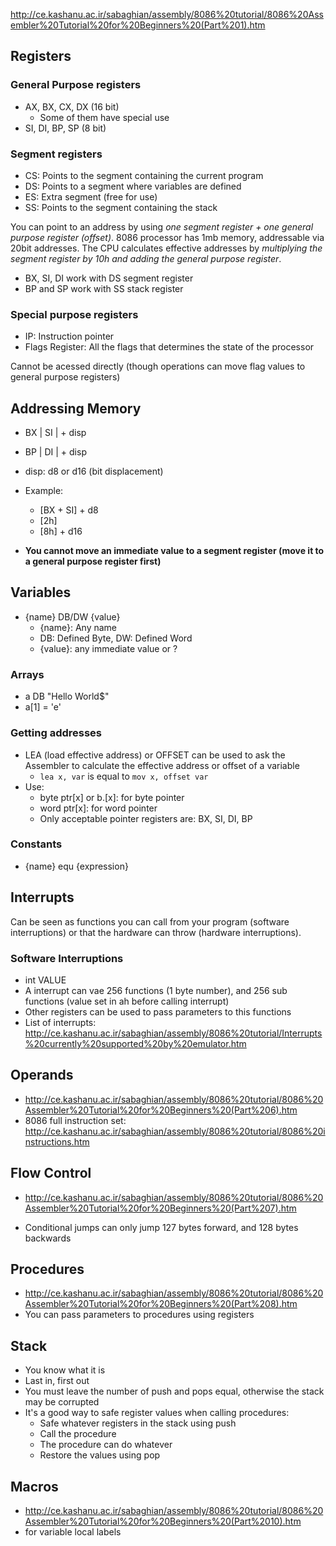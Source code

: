 http://ce.kashanu.ac.ir/sabaghian/assembly/8086%20tutorial/8086%20Assembler%20Tutorial%20for%20Beginners%20(Part%201).htm

## Registers

### General Purpose registers
- AX, BX, CX, DX (16 bit)
    - Some of them have special use
- SI, DI, BP, SP (8 bit)

### Segment registers
- CS: Points to the segment containing the current program
- DS: Points to a segment where variables are defined
- ES: Extra segment (free for use)
- SS: Points to the segment containing the stack

You can point to an address by using *one segment register + one general purpose register (offset)*. 8086 processor has 1mb memory, addressable via 20bit addresses. The CPU calculates effective addresses by *multiplying the segment register by 10h and adding the general purpose register*.

- BX, SI, DI work with DS segment register
- BP and SP work with SS stack register

### Special purpose registers
- IP: Instruction pointer
- Flags Register: All the flags that determines the state of the processor

Cannot be acessed directly (though operations can move flag values to general purpose registers)

## Addressing Memory

- BX | SI | + disp
- BP | DI | + disp

- disp: d8 or d16 (bit displacement)
- Example:
    - [BX + SI] + d8
    - [2h]
    - [8h] + d16

- **You cannot move an immediate value to a segment register (move it to a general purpose register first)**

## Variables

- {name} DB/DW {value}
    - {name}: Any name
    - DB: Defined Byte, DW: Defined Word
    - {value}: any immediate value or ?

### Arrays

- a DB "Hello World$"
- a[1] = 'e'

### Getting addresses

- LEA (load effective address) or OFFSET can be used to ask the Assembler to calculate the effective address or offset of a variable
    - `lea x, var` is equal to `mov x, offset var`
- Use:
    - byte ptr[x] or b.[x]: for byte pointer
    - word ptr[x]: for word pointer
    - Only acceptable pointer registers are: BX, SI, DI, BP

### Constants

- {name} equ {expression}

## Interrupts

Can be seen as functions you can call from your program (software interruptions) or that the hardware can throw (hardware interruptions).

### Software Interruptions

- int VALUE
- A interrupt can vae 256 functions (1 byte number), and 256 sub functions (value set in ah before calling interrupt)
- Other registers can be used to pass parameters to this functions
- List of interrupts: http://ce.kashanu.ac.ir/sabaghian/assembly/8086%20tutorial/Interrupts%20currently%20supported%20by%20emulator.htm

## Operands
- http://ce.kashanu.ac.ir/sabaghian/assembly/8086%20tutorial/8086%20Assembler%20Tutorial%20for%20Beginners%20(Part%206).htm
- 8086 full instruction set: http://ce.kashanu.ac.ir/sabaghian/assembly/8086%20tutorial/8086%20instructions.htm

## Flow Control
- http://ce.kashanu.ac.ir/sabaghian/assembly/8086%20tutorial/8086%20Assembler%20Tutorial%20for%20Beginners%20(Part%207).htm

 - Conditional jumps can only jump 127 bytes forward, and 128 bytes backwards

 ## Procedures
 - http://ce.kashanu.ac.ir/sabaghian/assembly/8086%20tutorial/8086%20Assembler%20Tutorial%20for%20Beginners%20(Part%208).htm
 - You can pass parameters to procedures using registers

## Stack
- You know what it is
- Last in, first out
- You must leave the number of push and pops equal, otherwise the stack may be corrupted
- It's a good way to safe register values when calling procedures:
    - Safe whatever registers in the stack using push
    - Call the procedure
    - The procedure can do whatever
    - Restore the values using pop

## Macros
- http://ce.kashanu.ac.ir/sabaghian/assembly/8086%20tutorial/8086%20Assembler%20Tutorial%20for%20Beginners%20(Part%2010).htm
- for variable local labels

